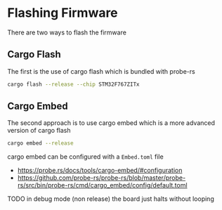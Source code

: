 # Flashing Firmware

There are two ways to flash the firmware

## Cargo Flash

The first is the use of cargo flash which is bundled with probe-rs
```sh
cargo flash --release --chip STM32F767ZITx
```

## Cargo Embed

The second approach is to use cargo embed which is a more advanced version of cargo flash
```sh
cargo embed --release
```

cargo embed can be configured with a `Embed.toml` file

  * https://probe.rs/docs/tools/cargo-embed/#configuration
  * https://github.com/probe-rs/probe-rs/blob/master/probe-rs/src/bin/probe-rs/cmd/cargo_embed/config/default.toml

TODO in debug mode (non release) the board just halts without looping
